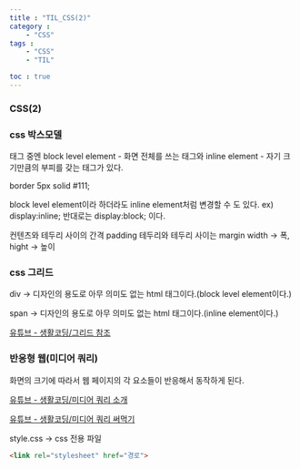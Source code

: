 ```yaml
---
title : "TIL_CSS(2)"
category : 
    - "CSS"
tags : 
    - "CSS"
    - "TIL"

toc : true
---
```

<h3>CSS(2)</h3>

### css 박스모델

태그 중엔 block level element - 화면 전체를 쓰는 태그와 inline element - 자기 크기만큼의 부피를 갖는 태그가 있다.

border 5px solid #111;

block level element이라 하더라도 inline element처럼 변경할 수 도 있다.
ex) display:inline; 반대로는 display:block; 이다.

컨텐츠와 테두리 사이의 간격 padding
테두리와 테두리 사이는 margin
width -> 폭, hight -> 높이


### css 그리드

div -> 디자인의 용도로 아무 의미도 없는 html 태그이다.(block level element이다.)

span -> 디자인의 용도로 아무 의미도 없는 html 태그이다.(inline element이다.)

[유튜브 - 생활코딩/그리드 참조](https://www.youtube.com/watch?v=M1eQFIBY2vI&list=PLuHgQVnccGMAnWgUYiAW2cTzSBywFO75B&index=10)

### 반응형 웹(미디어 쿼리)

화면의 크기에 따라서 웹 페이지의 각 요소들이 반응해서 동작하게 된다.

[유튜브 - 생활코딩/미디어 쿼리 소개](https://www.youtube.com/watch?v=aA4xunvDWU8&list=PLuHgQVnccGMAnWgUYiAW2cTzSBywFO75B&index=12)

[유튜브 - 생활코딩/미디어 쿼리 써먹기](https://www.youtube.com/watch?v=qe3nSIg2k3Y&list=PLuHgQVnccGMAnWgUYiAW2cTzSBywFO75B&index=13)

style.css -> css 전용 파일

``` html
<link rel="stylesheet" href="경로">